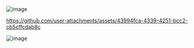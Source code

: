 ![image](https://github.com/user-attachments/assets/10b904a3-9300-4b89-89a7-779f58b39770)


https://github.com/user-attachments/assets/43994fca-4339-4251-bcc2-cb5cffcdab8c

![image](https://github.com/user-attachments/assets/8e197837-09d7-4f5c-94c5-97b8fad70096)
